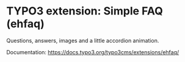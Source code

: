 # TYPO3 extension: Simple FAQ (ehfaq)

Questions, answers, images and a little accordion animation.

Documentation: https://docs.typo3.org/typo3cms/extensions/ehfaq/

